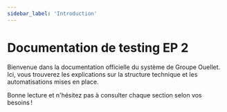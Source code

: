 ```yaml
---
sidebar_label: 'Introduction'
---
```


# Documentation de testing EP 2

Bienvenue dans la documentation officielle du système de Groupe Ouellet.
Ici, vous trouverez les explications sur la structure technique et les automatisations mises en place.

Bonne lecture et n'hésitez pas à consulter chaque section selon vos besoins !